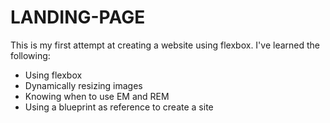 # LANDING-PAGE

This is my first attempt at creating a website using flexbox. I've learned the following:

- Using flexbox
- Dynamically resizing images
- Knowing when to use EM and REM
- Using a blueprint as reference to create a site


